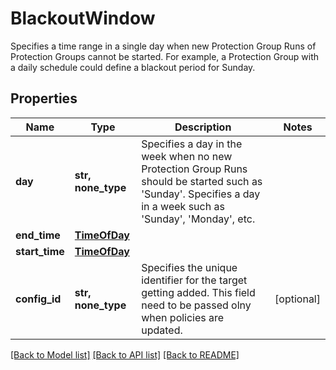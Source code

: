# BlackoutWindow

Specifies a time range in a single day when new Protection Group Runs of Protection Groups cannot be started. For example, a Protection Group with a daily schedule could define a blackout period for Sunday.

## Properties
Name | Type | Description | Notes
------------ | ------------- | ------------- | -------------
**day** | **str, none_type** | Specifies a day in the week when no new Protection Group Runs should be started such as &#39;Sunday&#39;. Specifies a day in a week such as &#39;Sunday&#39;, &#39;Monday&#39;, etc. | 
**end_time** | [**TimeOfDay**](TimeOfDay.md) |  | 
**start_time** | [**TimeOfDay**](TimeOfDay.md) |  | 
**config_id** | **str, none_type** | Specifies the unique identifier for the target getting added. This field need to be passed olny when policies are updated. | [optional] 

[[Back to Model list]](../README.md#documentation-for-models) [[Back to API list]](../README.md#documentation-for-api-endpoints) [[Back to README]](../README.md)


